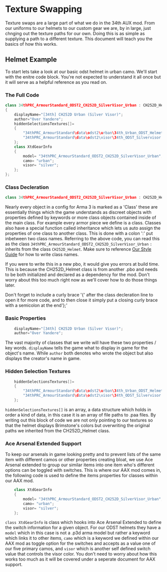 <!--
I reccomend viewing this document with the extension Markdown Preview Enhanced (https://marketplace.visualstudio.com/items?itemName=shd101wyy.markdown-preview-enhanced).
Once installed to VS Code you can see a html preview by clicking the pane on the right side of VS Code that looks like an open book with a magnifying glass. This will greatly enchance readability.
-->

# Texture Swapping
Texture swaps are a large part of what we do in the 34th AUX mod. From our uniforms to our helmets to our custom gear we are, by in large, just chnging out the texture paths for our own. Doing this is as simple as supplying a path to a different texture. This document will teach you the basics of how this works.

## Helmet Example
To start lets take a look at our basic odst helmet in urban camo. We'll start with the enitre code block. You're not expected to understand it all once but it will serve as a helpful reference as you read on.

### The Full Code
```c++
class 34thPRC_ArmourStandard_ODST2_CH252D_SilverVisor_Urban : CH252D_Helmet
{
	displayName="[34th] CH252D Urban (Silver Visor)";
	author="Over Yandere";
	hiddenSelectionsTextures[]=
	{
		"34thPRC_ArmourStandard\data\odst2\urban\34th_Urban_ODST_Helmet.paa",
		"34thPRC_ArmourStandard\data\odst2\visor\34th_ODST_Silvervisor.paa"
	};
	class XtdGearInfo
	{
		model= "34thPRC_ArmourStandard_ODST2_CH252D_SilverVisor_Urban";
		camo= "urban";
		visor= "silver";
	};
};
```

### Class Decleration
```c++
class 34thPRC_ArmourStandard_ODST2_CH252D_SilverVisor_Urban : CH252D_Helmet
```
 Nearly every object in a config for Arma 3 is marked as a 'Class' these are essentially things which the game understands as discreet objects with properties defined by keywords or more class objects contained inside of the main class. For example every armor piece we define is a class. Classes also have a special function called inheritance which lets us auto assign the properties of one class to another class. This is done with a colon ':' put inbetween two class names. Referring to the above code, you can read this as the class `34thPRC_ArmourStandard_ODST2_CH252D_SilverVisor_Urban` `:` inherits from the class `CH252D_Helmet`. Make sure to reference [Our Style Guide](..\Code_Style.md) for how to write class names.


If you were to write this in a new pbo, it would give you errors at build time. This is because the CH252D_Helmet class is from another .pbo and needs to be both initialized and declared as a dependency for the mod. Don't worry about this too much right now as we'll cover how to do those things later.

Don't forget to include a curly brace '{' after the class decleration line to open it for more code, and to then close it simply put a closing curly brace with a semicolon at the end'};'

### Basic Properties
```c++
	displayName="[34th] CH252D Urban (Silver Visor)";
	author="Over Yandere";
```
The vast majority of classes that we write will have these two properties / key words. `displayName` tells the game what to display in game for the object's name. While `author` both denotes who wrote the object but also displays the creator's name in game.

### Hidden Selection Textures
```c++
	hiddenSelectionsTextures[]=
	{
		"34thPRC_ArmourStandard\data\odst2\urban\34th_Urban_ODST_Helmet.paa", //The texture for the helmet
		"34thPRC_ArmourStandard\data\odst2\visor\34th_ODST_Silvervisor.paa" //The texture for the visor
	};
```
`hiddenSelectionsTextures[]` is an array, a data structure which holds in order a kind of data, in this case it is an array of file paths to .paa files. By writing out this block of code we are not only pointing to our textures so that the helmet displays Brimstone's colors but overwriting the original paths we inherited from the CH252D_Helmet class.

### Ace Arsenal Extended Support
To keep our arsenals in game looking pretty and to prevent lists of the same item with different camos or other properties creating bloat, we use Ace Arsenal extended to group our similar items into one item who's different options can be toggled with switches. This is where our AAX mod comes in, the following code is used to define the items properties for classes within our AAX mod.

```c++
	class XtdGearInfo
	{
		model= "34thPRC_ArmourStandard_ODST2_CH252D_SilverVisor_Urban";
		camo= "urban";
		visor= "silver";
	};
```

`class XtdGearInfo` is class which hooks into Ace Arsenal Extended to define the switch information for a given object. For our ODST helmets they have a `model` which in this case is not a .p3d arma model but rather a keyword which links it to other items, `camo` which is a keyword we defined within our AAX mod as toggle option for the switches and accepts as a value one of our five primary camos, and `visor` which is another self defined switch value that controls the visor color. You don't need to worry about how this works too much as it will be covered under a seperate document for AAX support.
